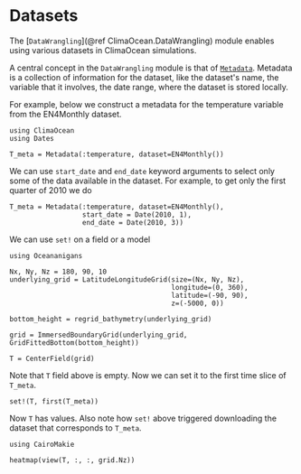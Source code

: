 # Datasets

The [`DataWrangling`](@ref ClimaOcean.DataWrangling) module enables using various datasets
in ClimaOcean simulations.

A central concept in the `DataWrangling` module is that of [`Metadata`](@ref).
Metadata is a collection of information for the dataset, like the dataset's name, the variable
that it involves, the date range, where the dataset is stored locally.

For example, below we construct a metadata for the temperature variable from the EN4Monthly dataset.

```@example metadata
using ClimaOcean
using Dates

T_meta = Metadata(:temperature, dataset=EN4Monthly())
```

We can use `start_date` and `end_date` keyword arguments to select only some of the data
available in the dataset. For example, to get only the first quarter of 2010 we do

```@example metadata
T_meta = Metadata(:temperature, dataset=EN4Monthly(),
                  start_date = Date(2010, 1),
                  end_date = Date(2010, 3))
```

We can use `set!` on a field or a model

```@example metadata
using Oceananigans

Nx, Ny, Nz = 180, 90, 10
underlying_grid = LatitudeLongitudeGrid(size=(Nx, Ny, Nz),
                                        longitude=(0, 360),
                                        latitude=(-90, 90),
                                        z=(-5000, 0))

bottom_height = regrid_bathymetry(underlying_grid)

grid = ImmersedBoundaryGrid(underlying_grid, GridFittedBottom(bottom_height))

T = CenterField(grid)
```

Note that `T` field above is empty. Now we can set it to the first time slice of `T_meta`.

```@example metadata
set!(T, first(T_meta))
```

Now `T` has values. Also note how `set!` above triggered downloading the dataset that
corresponds to `T_meta`.

```@example metadata
using CairoMakie

heatmap(view(T, :, :, grid.Nz))
```
